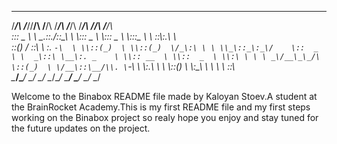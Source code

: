   _______    ________  ___   __    ________    _______   ______   __     __     
/_______/\  /_______/\/__/\ /__/\ /_______/\ /_______/\ /_____/\ /__/\ /__/\    
\::: _  \ \ \__.::._\/\::\_\\  \ \\::: _  \ \\::: _  \ \\:::_ \ \\ \::\\:.\ \   
 \::(_)  \/_   \::\ \  \:. `-\  \ \\::(_)  \ \\::(_)  \/_\:\ \ \ \\_\::_\:_\/   
  \::  _  \ \  _\::\ \__\:. _    \ \\:: __  \ \\::  _  \ \\:\ \ \ \ _\/__\_\_/\ 
   \::(_)  \ \/__\::\__/\\. \`-\  \ \\:.\ \  \ \\::(_)  \ \\:\_\ \ \\ \ \ \::\ \
    \_______\/\________\/ \__\/ \__\/ \__\/\__\/ \_______\/ \_____\/ \_\/  \__\/
                                                                                
Welcome to the Binabox README file made by Kaloyan Stoev.A student at the BrainRocket
Academy.This is my first README file and my first steps working on the Binabox project
so realy hope you enjoy and stay tuned for the future updates on the project.
